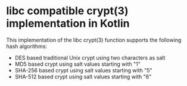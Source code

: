 # libc compatible crypt(3) implementation in Kotlin

This implementation of the libc crypt(3) function supports the following hash algorithms:
* DES based traditional Unix crypt using two characters as salt
* MD5 based crypt using salt values starting with "$1$"
* SHA-256 based crypt using salt values starting with "$5$"
* SHA-512 based crypt using salt values starting with "$6$"
 

